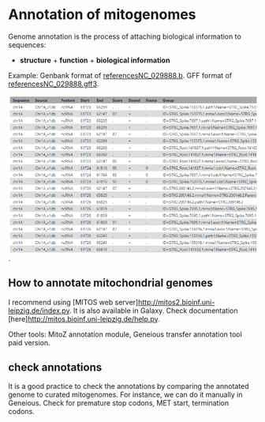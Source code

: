 # Annotation of mitogenomes

Genome annotation is the process of attaching biological information to sequences:
+ **structure** + **function** + **biological information**

Example:
Genbank format of [referencesNC_029888.b](referencesNC_029888.gb).
GFF format of [referencesNC_029888.gff3](referencesNC_029888.gff3).

![GFF format](figs/gff.png "GFF format").


## How to annotate mitochondrial genomes

I recommend using [MITOS web server]http://mitos2.bioinf.uni-leipzig.de/index.py. It is also available in Galaxy.
Check documentation [here]http://mitos.bioinf.uni-leipzig.de/help.py.

Other tools: MitoZ annotation module, Geneious transfer annotation tool paid version.

## check annotations

It is a good practice to check the annotations by comparing the annotated genome to curated mitogenomes.
For instance, we can do it manually in Geneious.
Check for premature stop codons, MET start, termination codons.

